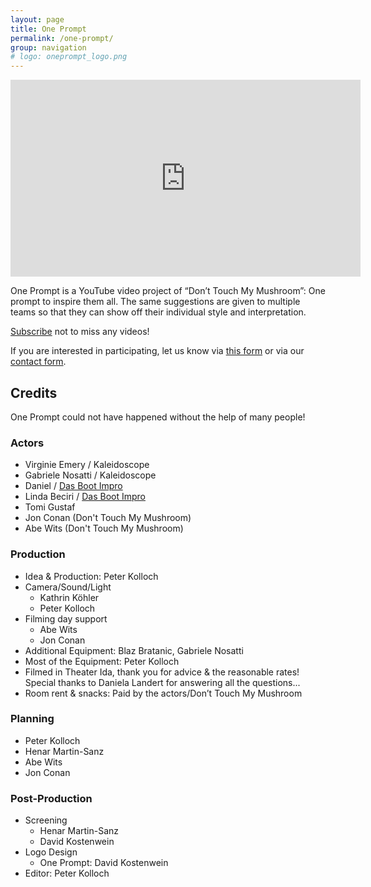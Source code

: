 ```yaml
---
layout: page
title: One Prompt
permalink: /one-prompt/
group: navigation
# logo: oneprompt_logo.png
---
```


<div  class="video-embed">
<iframe width="560" height="315" src="https://www.youtube.com/embed/EEdb1s4E16E" title="YouTube video player" frameborder="0" allow="accelerometer; autoplay; clipboard-write; encrypted-media; gyroscope; picture-in-picture" allowfullscreen></iframe>
</div>

One Prompt is a YouTube video project of “Don’t Touch My Mushroom”: One prompt to inspire them all.
The same suggestions are given to multiple teams so that they can show off their individual style and interpretation.

[Subscribe](https://www.youtube.com/channel/UCvBvCWsbElrhb-tSF5JZEVg) not to miss any videos!

If you are interested in participating, let us know via [this form](https://docs.google.com/forms/d/e/1FAIpQLSezZ2os-ZeV7WVZD57qIkAf624khSReR3VNQmp6lf2YPm9E1w/viewform?usp=sf_link) or via our [contact form](/contact).

## Credits

One Prompt could not have happened without the help of many people!

### Actors

* Virginie Emery / Kaleidoscope
* Gabriele Nosatti / Kaleidoscope
* Daniel / [Das Boot Impro](https://das-boot-impro.ch)
* Linda Beciri / [Das Boot Impro](https://das-boot-impro.ch)
* Tomi Gustaf
* Jon Conan (Don't Touch My Mushroom)
* Abe Wits (Don't Touch My Mushroom)

### Production

* Idea & Production: Peter Kolloch
* Camera/Sound/Light
    * Kathrin Köhler
    * Peter Kolloch
* Filming day support
    * Abe Wits
    * Jon Conan
* Additional Equipment: Blaz Bratanic, Gabriele Nosatti
* Most of the Equipment: Peter Kolloch
* Filmed in Theater Ida, thank you for advice & the reasonable rates! Special thanks to Daniela Landert for answering all the questions...
* Room rent & snacks: Paid by the actors/Don’t Touch My Mushroom

### Planning

* Peter Kolloch
* Henar Martin-Sanz
* Abe Wits
* Jon Conan

### Post-Production

* Screening
    * Henar Martin-Sanz
    * David Kostenwein
* Logo Design
    * One Prompt: David Kostenwein
* Editor: Peter Kolloch